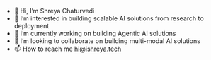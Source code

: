 - 👋 Hi, I’m Shreya Chaturvedi
- 👀 I’m interested in building scalable AI solutions from research to deployment
- 🌱 I’m currently working on building Agentic AI solutions 
- 💞️ I’m looking to collaborate on building multi-modal AI solutions
- 📫 How to reach me hi@ishreya.tech

<!---
Pixeliate/Pixeliate is a ✨ special ✨ repository because its `README.md` (this file) appears on your GitHub profile.
You can click the Preview link to take a look at your changes.
--->
